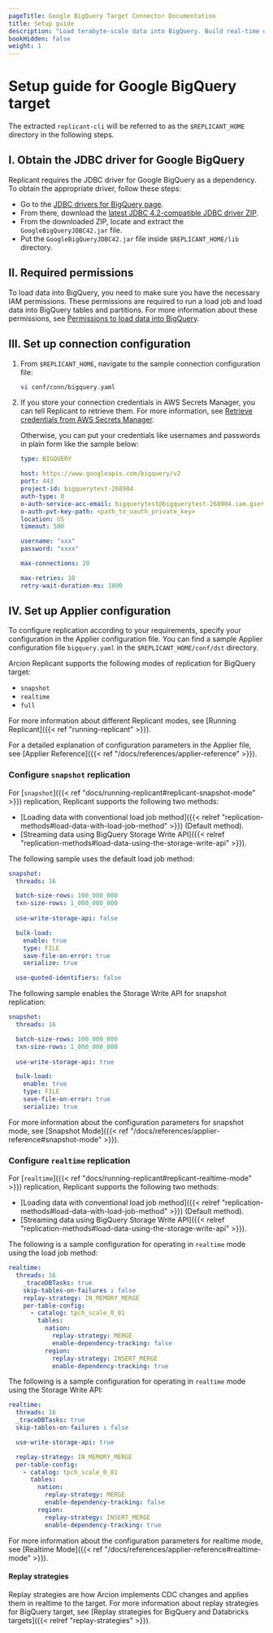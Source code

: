 ```yaml
---
pageTitle: Google BigQuery Target Connector Documentation
title: Setup guide
description: "Load terabyte-scale data into BigQuery. Build real-time data streams for real-time analytics and accelerate your business with Arcion BigQuery connector."
bookHidden: false
weight: 1
---
```


# Setup guide for Google BigQuery target

The extracted `replicant-cli` will be referred to as the `$REPLICANT_HOME` directory in the following steps.

## I. Obtain the JDBC driver for Google BigQuery

Replicant requires the JDBC driver for Google BigQuery as a dependency. To obtain the appropriate driver, follow these steps: 

- Go to the [JDBC drivers for BigQuery page](https://cloud.google.com/bigquery/docs/reference/odbc-jdbc-drivers#current_jdbc_driver).
- From there, download the [latest JDBC 4.2-compatible JDBC driver ZIP](https://storage.googleapis.com/simba-bq-release/jdbc/SimbaJDBCDriverforGoogleBigQuery42_1.2.25.1029.zip).
- From the downloaded ZIP, locate and extract the `GoogleBigQueryJDBC42.jar` file.
- Put the `GoogleBigQueryJDBC42.jar` file inside `$REPLICANT_HOME/lib` directory.

## II. Required permissions
To load data into BigQuery, you need to make sure you have the necessary IAM permissions. These permissions are required to run a load job and load data into BigQuery tables and partitions. For more information about these permissions, see [Permissions to load data into BigQuery](https://cloud.google.com/bigquery/docs/loading-data-cloud-storage-csv#required_permissions).

## III. Set up connection configuration

1. From `$REPLICANT_HOME`, navigate to the sample connection configuration file:
    ```BASH
    vi conf/conn/bigquery.yaml
    ```

2. If you store your connection credentials in AWS Secrets Manager, you can tell Replicant to retrieve them. For more information, see [Retrieve credentials from AWS Secrets Manager](/docs/references/secrets-manager). 
    
    Otherwise, you can put your credentials like usernames and passwords in plain form like the sample below:
    ```YAML
    type: BIGQUERY

    host: https://www.googleapis.com/bigquery/v2
    port: 443
    project-id: bigquerytest-268904
    auth-type: 0
    o-auth-service-acc-email: bigquerytest@bigquerytest-268904.iam.gserviceaccount.com
    o-auth-pvt-key-path: <path_to_oauth_private_key>
    location: US
    timeout: 500

    username: "xxx"
    password: "xxxx"

    max-connections: 20

    max-retries: 10
    retry-wait-duration-ms: 1000
    ```

## IV. Set up Applier configuration
To configure replication according to your requirements, specify your configuration in the Applier configuration file. You can find a sample Applier configuration file `bigquery.yaml` in the `$REPLICANT_HOME/conf/dst` directory.

Arcion Replicant supports the following modes of replication for BigQuery target:

- `snapshot`
- `realtime`
- `full`

For more information about different Replicant modes, see [Running Replicant]({{< ref "running-replicant" >}}).

For a detailed explanation of configuration parameters in the Applier file, see [Applier Reference]({{< ref "/docs/references/applier-reference" >}}).

### Configure `snapshot` replication
For [`snapshot`]({{< ref "docs/running-replicant#replicant-snapshot-mode" >}}) replication, Replicant supports the following two methods:

- [Loading data with conventional load job method]({{< relref "replication-methods#load-data-with-load-job-method" >}}) (Default method).
- [Streaming data using BigQuery Storage Write API]({{< relref "replication-methods#load-data-using-the-storage-write-api" >}}).

The following sample uses the default load job method:

```YAML
snapshot:
  threads: 16

  batch-size-rows: 100_000_000
  txn-size-rows: 1_000_000_000
  
  use-write-storage-api: false

  bulk-load:
    enable: true
    type: FILE
    save-file-on-error: true
    serialize: true

  use-quoted-identifiers: false
```

The following sample enables the Storage Write API for snapshot replication:

```YAML
snapshot:
  threads: 16

  batch-size-rows: 100_000_000
  txn-size-rows: 1_000_000_000
  
  use-write-storage-api: true

  bulk-load:
    enable: true
    type: FILE
    save-file-on-error: true
    serialize: true
```

For more information about the configuration parameters for snapshot mode, see [Snapshot Mode]({{< ref "/docs/references/applier-reference#snapshot-mode" >}}).

### Configure `realtime` replication
For [`realtime`]({{< ref "docs/running-replicant#replicant-realtime-mode" >}}) replication, Replicant supports the following two methods:

- [Loading data with conventional load job method]({{< relref "replication-methods#load-data-with-load-job-method" >}}) (Default method).
- [Streaming data using BigQuery Storage Write API]({{< relref "replication-methods#load-data-using-the-storage-write-api" >}}).

The following is a sample configuration for operating in `realtime` mode using the load job method:

```YAML
realtime:
  threads: 16
    _traceDBTasks: true
    skip-tables-on-failures : false
    replay-strategy: IN_MEMORY_MERGE
    per-table-config:
      - catalog: tpch_scale_0_01
        tables:
          nation:
            replay-strategy: MERGE
            enable-dependency-tracking: false
          region:
            replay-strategy: INSERT_MERGE
            enable-dependency-tracking: true
```

The following is a sample configuration for operating in `realtime` mode using the Storage Write API:

```YAML
realtime:
  threads: 16
  _traceDBTasks: true
  skip-tables-on-failures : false

  use-write-storage-api: true

  replay-strategy: IN_MEMORY_MERGE
  per-table-config:
    - catalog: tpch_scale_0_01
      tables:
        nation:
          replay-strategy: MERGE
          enable-dependency-tracking: false
        region:
          replay-strategy: INSERT_MERGE
          enable-dependency-tracking: true
```

For more information about the configuration parameters for realtime mode, see [Realtime Mode]({{< ref "/docs/references/applier-reference#realtime-mode" >}}).

#### Replay strategies
Replay strategies are how Arcion implements CDC changes and applies them in realtime to the target. For more information about replay strategies for BigQuery target, see [Replay strategies for BigQuery and Databricks targets]({{< relref "replay-strategies" >}}).